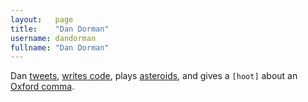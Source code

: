 ```yaml
---
layout:   page
title:    "Dan Dorman"
username: dandorman
fullname: "Dan Dorman"
---
```


Dan [tweets](http://twitter.com/dandorman), [writes code](https://github.com/dandorman/), plays [asteroids](http://dan.no.de), and gives a <code>\[hoot\]</code> about an [Oxford comma](http://en.wikipedia.org/wiki/Serial_comma).
